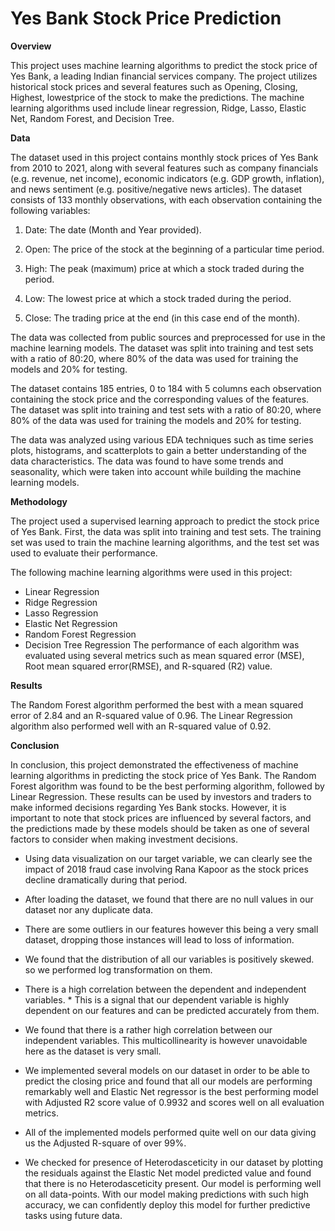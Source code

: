 # Yes Bank Stock Price Prediction 

**Overview**

This project uses machine learning algorithms to predict the stock price of Yes Bank, a leading Indian financial services company. The project utilizes historical stock prices and several features such as Opening, Closing, Highest, lowestprice of the stock  to make the predictions. The machine learning algorithms used include linear regression, Ridge, Lasso, Elastic Net, Random Forest, and Decision Tree.

**Data**

The dataset used in this project contains monthly stock prices of Yes Bank from 2010 to 2021, along with several features such as company financials (e.g. revenue, net income), economic indicators (e.g. GDP growth, inflation), and news sentiment (e.g. positive/negative news articles). The dataset consists of 133 monthly observations, with each observation containing the following variables:

1. Date: The date (Month and Year provided).

2. Open: The price of the stock at the beginning of a particular time period.

3. High: The peak (maximum) price at which a stock traded during the period.
4. Low: The lowest price at which a stock traded during the period.

5. Close: The trading price at the end (in this case end of the month).

The data was collected from public sources and preprocessed for use in the machine learning models. The dataset was split into training and test sets with a ratio of 80:20, where 80% of the data was used for training the models and 20% for testing.

The dataset contains 185 entries, 0 to 184 with 5 columns each observation containing the stock price and the corresponding values of the features. The dataset was split into training and test sets with a ratio of 80:20, where 80% of the data was used for training the models and 20% for testing.

The data was analyzed using various EDA techniques such as time series plots, histograms, and scatterplots to gain a better understanding of the data characteristics. The data was found to have some trends and seasonality, which were taken into account while building the machine learning models.

**Methodology**

The project used a supervised learning approach to predict the stock price of Yes Bank. First, the data was split into training and test sets. The training set was used to train the machine learning algorithms, and the test set was used to evaluate their performance.

The following machine learning algorithms were used in this project:

* Linear Regression
* Ridge Regression
* Lasso Regression
* Elastic Net Regression
* Random Forest Regression
* Decision Tree Regression
The performance of each algorithm was evaluated using several metrics such as mean squared error (MSE), Root  mean squared error(RMSE), and R-squared (R2) value.

**Results**


The Random Forest algorithm performed the best with a mean squared error of 2.84 and an R-squared value of 0.96. The Linear Regression algorithm also performed well with an R-squared value of 0.92.

**Conclusion**

In conclusion, this project demonstrated the effectiveness of machine learning algorithms in predicting the stock price of Yes Bank. The Random Forest algorithm was found to be the best performing algorithm, followed by Linear Regression. These results can be used by investors and traders to make informed decisions regarding Yes Bank stocks. However, it is important to note that stock prices are influenced by several factors, and the predictions made by these models should be taken as one of several factors to consider when making investment decisions.

* Using data visualization on our target variable, we can clearly see the impact of 2018 fraud case involving Rana Kapoor as the stock prices decline dramatically during that period.

* After loading the dataset, we found that there are no null values in our dataset nor any duplicate data.
* There are some outliers in our features however this being a very small dataset, dropping those instances will lead to loss of information.
* We found that the distribution of all our variables is positively skewed. so we performed log transformation on them.
* There is a high correlation between the dependent and independent variables. *  This is a signal that our dependent variable is highly dependent on our features and can be predicted accurately from them.
* We found that there is a rather high correlation between our independent variables. This multicollinearity is however unavoidable here as the dataset is very small.
* We implemented several models on our dataset in order to be able to predict the closing price and found that all our models are performing remarkably well and Elastic Net regressor is the best performing model with Adjusted R2 score value of 0.9932 and scores well on all evaluation metrics.
* All of the implemented models performed quite well on our data giving us the Adjusted R-square of over 99%.
* We checked for presence of Heterodasceticity in our dataset by plotting the residuals against the Elastic Net model predicted value and found that there is no Heterodasceticity present. Our model is performing well on all data-points.
With our model making predictions with such high accuracy, we can confidently deploy this model for further predictive tasks using future data.
